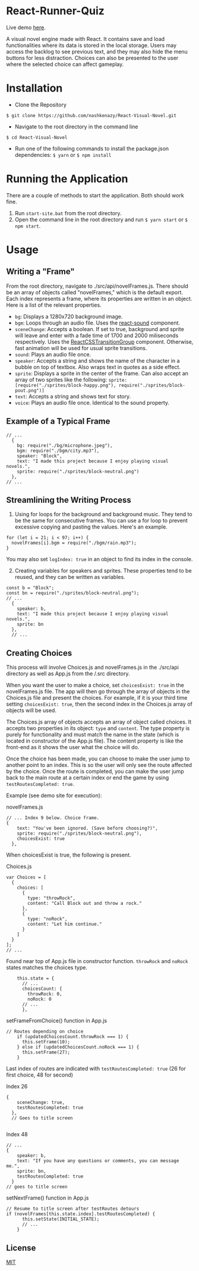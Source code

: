# React-Runner-Quiz

Live demo [here](https://visualnovel.surge.sh).

A visual novel engine made with React. It contains save and load functionalities where its data is stored in the local storage. Users may access the backlog to see previous text, and they may also hide the menu buttons for less distraction. Choices can also be presented to the user where the selected choice can affect gameplay.

# Installation

*   Clone the Repository

```
$ git clone https://github.com/nashkenazy/React-Visual-Novel.git
```

*   Navigate to the root directory in the command line

```
$ cd React-Visual-Novel
```

*   Run one of the following commands to install the package.json dependencies:
    `$ yarn` or `$ npm install`

# Running the Application

There are a couple of methods to start the application. Both should work fine.

1.  Run `start-site.bat` from the root directory.
2.  Open the command line in the root directory and run `$ yarn start` or `$ npm start`.

# Usage

## Writing a "Frame"
From the root directory, navigate to ./src/api/novelFrames.js. There should be an array of objects called "novelFrames," which is the default export. Each index represents a frame, where its properties are written in an object. Here is a list of the relevant properties.

- `bg`: Displays a 1280x720 background image.
- `bgm`: Loops through an audio file. Uses the [react-sound](https://github.com/leoasis/react-sound) component.
- `sceneChange`: Accepts a boolean. If set to true, background and sprite will leave and enter with a fade time of 1700 and 2000 miliseconds respectively. Uses the [ReactCSSTransitionGroup](https://reactjs.org/docs/animation.html) component. Otherwise, fast animation will be used for usual sprite transitions.
- `sound`: Plays an audio file once.
- `speaker`: Accepts a string and shows the name of the character in a bubble on top of textbox. Also wraps text in quotes as a side effect.
- `sprite`: Displays a sprite in the center of the frame. Can also accept an array of two sprites like the following: `sprite: [require("./sprites/block-happy.png"), require("./sprites/block-pout.png")]`
- `text`: Accepts a string and shows text for story.
- `voice`: Plays an audio file once. Identical to the sound property.

## Example of a Typical Frame

```
// ...
  {
    bg: require("./bg/microphone.jpeg"),
    bgm: require("./bgm/city.mp3"),
    speaker: "Block",
    text: "I made this project because I enjoy playing visual novels.",
    sprite: require("./sprites/block-neutral.png")
  },
// ... 
```

## Streamlining the Writing Process

1. Using for loops for the background and background music. They tend to be the same for consecutive frames. You can use a for loop to prevent excessive copying and pasting the values. Here's an example.
```
for (let i = 21; i < 97; i++) {
  novelFrames[i].bgm = require("./bgm/rain.mp3");
}
```
You may also set `logIndex: true` in an object to find its index in the console.

2. Creating variables for speakers and sprites. These properties tend to be reused, and they can be written as variables.
```
const b = "Block";
const bn = require("./sprites/block-neutral.png");
// ...
  {
    speaker: b,
    text: "I made this project because I enjoy playing visual novels.",
    sprite: bn
  },
  // ...
```

## Creating Choices
This process will involve Choices.js and novelFrames.js in the ./src/api directory as well as App.js from the /.src directory.

When you want the user to make a choice, set `choicesExist: true` in the novelFrames.js file. The app will then go through the array of objects in the Choices.js file and present the choices. For example, if it is your third time setting `choicesExist: true`, then the second index in the Choices.js array of objects will be used.

The Choices.js array of objects accepts an array of object called choices. It accepts two properties in its object: `type` and `content`. The type property is purely for functionality and must match the name in the state (which is located in constructor of the App.js file). The content property is like the front-end as it shows the user what the choice will do.

Once the choice has been made, you can choose to make the user jump to another point to an index. This is so the user will only see the route affected by the choice. Once the route is completed, you can make the user jump back to the main route at a certain index or end the game by using `testRoutesCompleted: true`.

Example (see demo site for execution):

novelFrames.js
```
// ... Index 9 below. Choice frame.
{
    text: "You've been ignored. (Save before choosing?)",
    sprite: require("./sprites/block-neutral.png"),
    choicesExist: true
  },
```

When choicesExist is true, the following is present.

Choices.js
```
var Choices = [
  {
    choices: [
      {
        type: "throwRock",
        content: "Call Block out and throw a rock."
      },
      {
        type: "noRock",
        content: "Let him continue."
      }
    ]
  }
];
// ...
```

Found near top of App.js file in constructor function. `throwRock` and `noRock` states matches the choices type.
```
    this.state = {
      // ...
      choicesCount: {
        throwRock: 0,
        noRock: 0
      // ...
      },
```
setFrameFromChoice() function in App.js
```
// Routes depending on choice
    if (updatedChoicesCount.throwRock === 1) {
      this.setFrame(10);
    } else if (updatedChoicesCount.noRock === 1) {
      this.setFrame(27);
    }
```

Last index of routes are indicated with `testRoutesCompleted: true` (26 for first choice, 48 for second)

Index 26
```
{
    sceneChange: true,
    testRoutesCompleted: true
  },
  // Goes to title screen
  
```
Index 48
```
// ...
{
    speaker: b,
    text: "If you have any questions or comments, you can message me.",
    sprite: bn,
    testRoutesCompleted: true
  }
// goes to title screen
```


setNextFrame() function in App.js
```
// Resume to title screen after testRoutes detours
if (novelFrames[this.state.index].testRoutesCompleted) {
      this.setState(INITIAL_STATE);
      // ...
    }
```

## License

[MIT](./LICENSE)
